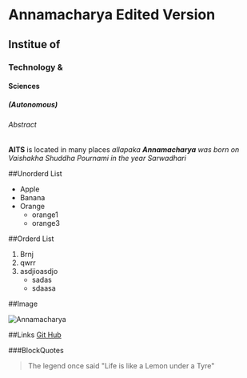 # Annamacharya Edited Version
##  Institue of
### Technology &
#### Sciences
##### (Autonomous)
###### Abstract


**AITS** is located in many places
*allapaka __Annamacharya__ was born on Vaishakha Shuddha Pournami in the year Sarwadhari*

##Unorderd List
* Apple
* Banana
* Orange
    * orange1
    * orange3
    
##Orderd List
1. Brnj
2. qwrr
3. asdjioasdjo
      * sadas
      * sdaasa
      
##Image

![Annamacharya](https://upload.wikimedia.org/wikipedia/commons/thumb/3/37/Annamacharya.jpg/220px-Annamacharya.jpg)

##Links
[Git Hub](https://upload.wikimedia.org/wikipedia/commons/thumb/3/37/Annamacharya.jpg/220px-Annamacharya.jpg)

###BlockQuotes
>The legend once said
>"Life is like a Lemon under a Tyre"


